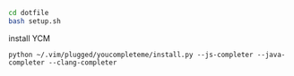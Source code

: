 ```bash
cd dotfile
bash setup.sh
```

install YCM
```
python ~/.vim/plugged/youcompleteme/install.py --js-completer --java-completer --clang-completer
```
